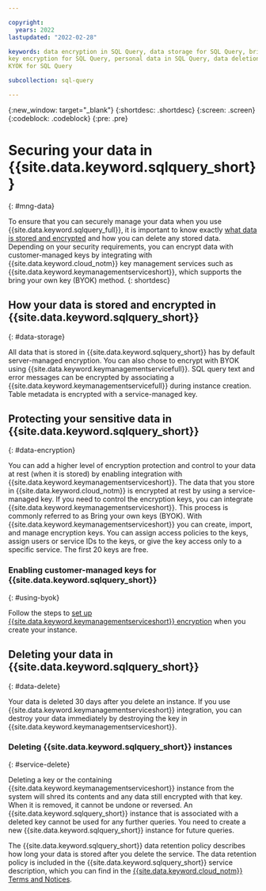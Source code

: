 ```yaml
---

copyright:
  years: 2022
lastupdated: "2022-02-28"

keywords: data encryption in SQL Query, data storage for SQL Query, bring your own keys for SQL Query, BYOK for SQL Query, key management for SQL Query, 
key encryption for SQL Query, personal data in SQL Query, data deletion for SQL Query, data in SQL Query, data security in SQL Query, 
KYOK for SQL Query

subcollection: sql-query

---
```


{:new_window: target="_blank"}
{:shortdesc: .shortdesc}
{:screen: .screen}
{:codeblock: .codeblock}
{:pre: .pre}

# Securing your data in {{site.data.keyword.sqlquery_short}}
{: #mng-data}

To ensure that you can securely manage your data when you use {{site.data.keyword.sqlquery_full}}, it is important to know exactly [what data is stored and encrypted](/docs/sql-query?topic=sql-query-keyprotect#considerations) and how you can delete any stored data. Depending on your security requirements, you can encrypt data with customer-managed keys by integrating with {{site.data.keyword.cloud_notm}} key management services such as {{site.data.keyword.keymanagementserviceshort}}, which supports the bring your own key (BYOK) method.
{: shortdesc}

## How your data is stored and encrypted in {{site.data.keyword.sqlquery_short}}
{: #data-storage} 

All data that is stored in {{site.data.keyword.sqlquery_short}} has by default server-managed encryption. You can also chose to encrypt with BYOK using {{site.data.keyword.keymanagementservicefull}}. SQL query text and error messages can be encrypted by associating a {{site.data.keyword.keymanagementservicefull}} during instance creation. Table metadata is encrypted with a service-managed key.

## Protecting your sensitive data in {{site.data.keyword.sqlquery_short}}
{: #data-encryption}

You can add a higher level of encryption protection and control to your data at rest (when it is stored) by enabling integration with {{site.data.keyword.keymanagementserviceshort}}. The data that you store in {{site.data.keyword.cloud_notm}} is encrypted at rest by using a service-managed key. If you need to control the encryption keys, you can integrate {{site.data.keyword.keymanagementserviceshort}}. This process is commonly referred to as Bring your own keys (BYOK). 
With {{site.data.keyword.keymanagementserviceshort}} you can create, import, and manage encryption keys. You can assign access policies to the keys, 
assign users or service IDs to the keys, or give the key access only to a specific service. The first 20 keys are free.

### Enabling customer-managed keys for {{site.data.keyword.sqlquery_short}}
{: #using-byok}

Follow the steps to [set up {{site.data.keyword.keymanagementserviceshort}} encryption](/docs/sql-query?topic=sql-query-keyprotect#encryption) when you create your instance.

## Deleting your data in {{site.data.keyword.sqlquery_short}}
{: #data-delete}

Your data is deleted 30 days after you delete an instance. If you use {{site.data.keyword.keymanagementserviceshort}} integration, you can destroy your data immediately by destroying the key in {{site.data.keyword.keymanagementserviceshort}}.

### Deleting {{site.data.keyword.sqlquery_short}} instances
{: #service-delete}

Deleting a key or the containing {{site.data.keyword.keymanagementserviceshort}} instance from the system will shred its contents and any data still encrypted with that key. When it is removed, it cannot be undone or reversed. An {{site.data.keyword.sqlquery_short}} instance that is associated with a deleted key cannot be used for any further queries. You need to create a new {{site.data.keyword.sqlquery_short}} instance for future queries.

The {{site.data.keyword.sqlquery_short}} data retention policy describes how long your data is stored after you delete the service. The data retention policy is included in the {{site.data.keyword.sqlquery_short}} service description, which you can find in the [{{site.data.keyword.cloud_notm}} Terms and Notices](/docs/overview?topic=overview-terms).
